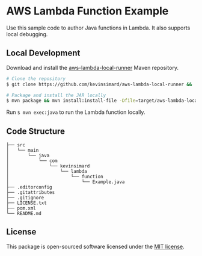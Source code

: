 # AWS Lambda Function Example

Use this sample code to author Java functions in Lambda. It also supports local debugging.

## Local Development

Download and install the [aws-lambda-local-runner](https://github.com/kevinsimard/aws-lambda-local-runner) Maven repository.

```bash
# Clone the repository
$ git clone https://github.com/kevinsimard/aws-lambda-local-runner && ./aws-lambda-local-runner/

# Package and install the JAR locally
$ mvn package && mvn install:install-file -Dfile=target/aws-lambda-local-runner-1.0-SNAPSHOT.jar -DgroupId=com.kevinsimard -DartifactId=aws-lambda-local-runner -Dversion=1.0-SNAPSHOT -Dpackaging=jar
```

Run `$ mvn exec:java` to run the Lambda function locally.

## Code Structure

    ├── src
    │   └── main
    │       └── java
    │           └── com
    │               └── kevinsimard
    │                   └── lambda
    │                       └── function
    │                           └── Example.java
    ├── .editorconfig
    ├── .gitattributes
    ├── .gitignore
    ├── LICENSE.txt
    ├── pom.xml
    └── README.md

## License

This package is open-sourced software licensed under the [MIT license](http://opensource.org/licenses/MIT).
